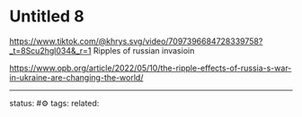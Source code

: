 # Untitled 8
https://www.tiktok.com/@khrys.svg/video/7097396684728339758?_t=8Scu2hgl034&_r=1
Ripples of russian invasioin

https://www.opb.org/article/2022/05/10/the-ripple-effects-of-russia-s-war-in-ukraine-are-changing-the-world/



---
status: #⚙️ 
tags: 
related: 